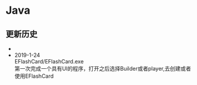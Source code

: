 # Java

## 更新历史
*
* 2019-1-24  
EFlashCard/EFlashCard.exe  
第一次完成一个具有UI的程序，打开之后选择Builder或者player,去创建或者使用EFlashCard
